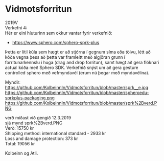 # Vidmotsforritun<br>
2019V<br>
Verkefni 4:<br>
Hér er eini hluturinn sem okkur vantar fyrir verkefnið:<br>
* https://www.sphero.com/sphero-sprk-plus

Þetta er lítil kúla sem hægt er að stjórna í gegnum síma eða tölvu,
létt að kóða vegna þess að þetta var framleitt með algjöran grunn í forritunarkennslu í huga (drag and drop forritun),
samt hægt að gera flóknari actual kóða með Sphero SDK. 
Verkefnið snýst um að gera gesture controlled sphero með vefmyndavél (erum nú þegar með myndavélina).

Myndir:<br>
https://github.com/KolbeinnIn/Vidmotsforritun/blob/master/sprk__e.jpg<br>
https://github.com/KolbeinnIn/Vidmotsforritun/blob/master/spheroedu-sprkplus-packaging.png<br>
https://github.com/KolbeinnIn/Vidmotsforritun/blob/master/sprk%2Bverd.PNG<br>

verð miðast við gengið 12.3.2019<br>
sjá mynd sprk%2Bverd.PNG<br>
Verð: 15750 kr<br>
Shipping method: international standard - 2933 kr<br>
Loss and damage protection: 373 kr<br>
Total: 19056 kr<br>

Kolbeinn og Atli.
